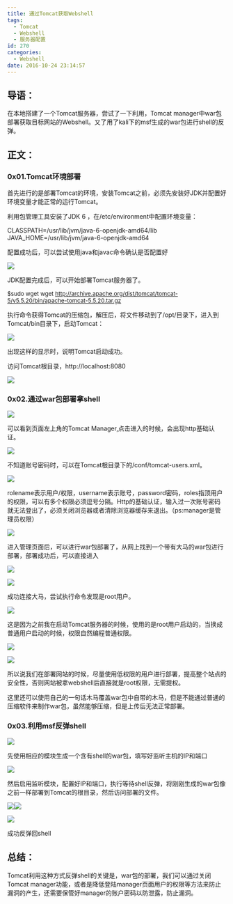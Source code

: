 ```yaml
---
title: 通过Tomcat获取Webshell
tags:
  - Tomcat
  - Webshell
  - 服务器配置
id: 270
categories:
  - Webshell
date: 2016-10-24 23:14:57
---
```


## 导语：

在本地搭建了一个Tomcat服务器，尝试了一下利用，Tomcat manager中war包部署获取目标网站的Webshell。又了用了kali下的msf生成的war包进行shell的反弹。<!--more-->

<!--more-->

## 正文：

### 0x01.Tomcat环境部署

首先进行的是部署Tomcat的环境，安装Tomcat之前，必须先安装好JDK并配置好环境变量才能正常的运行Tomcat。

利用包管理工具安装了JDK 6 ，在/etc/environment中配置环境变量：

CLASSPATH=/usr/lib/jvm/java-6-openjdk-amd64/lib
JAVA_HOME=/usr/lib/jvm/java-6-openjdk-amd64

配置成功后，可以尝试使用java和javac命令确认是否配置好

![](http://www.blbana.cc/wp-content/uploads/2016/10/3e8f2a6f018d1f6e8e0761e7fcb294d5.png)

JDK配置完成后，可以开始部署Tomcat服务器了。

<span style="font-size: small;">$sudo wget wget </span>[<span style="font-size: small;">http://archive.apache.org/dist/tomcat/tomcat-5/v5.5.20/bin/apache-tomcat-5.5.20.tar.gz</span>](http://archive.apache.org/dist/tomcat/tomcat-5/v5.5.20/bin/apache-tomcat-5.5.20.tar.gz)

执行命令获得Tomcat的压缩包，解压后，将文件移动到了/opt/目录下，进入到Tomcat/bin目录下，启动Tomcat：

![](http://www.blbana.cc/wp-content/uploads/2016/10/8410b39b895e1f64f793dab52b3abb18.png)

出现这样的显示时，说明Tomcat启动成功。

访问Tomcat根目录，http://localhost:8080

![](http://www.blbana.cc/wp-content/uploads/2016/10/8cd44b58f6e1459bda2f058eb5fce39a.png)

### 0x02.通过war包部署拿shell

![](http://www.blbana.cc/wp-content/uploads/2016/10/fc6939efdbb54c8329bffa60d8219229.png)

可以看到页面左上角的Tomcat Manager,点击进入的时候，会出现http基础认证。

![](http://www.blbana.cc/wp-content/uploads/2016/10/fc4442058247d84ca6651ec95b7e28b5.png)

不知道账号密码时，可以在Tomcat根目录下的/conf/tomcat-users.xml。

![](http://www.blbana.cc/wp-content/uploads/2016/10/1d4ac68b4dad0fffac493f4d23b4004f.png)

rolename表示用户/权限，username表示账号，password密码，roles指顶用户的权限，可以有多个权限必须逗号分隔。Http的基础认证，输入过一次账号密码就无法登出了，必须关闭浏览器或者清除浏览器缓存来退出。（ps:manager是管理员权限）

![](http://www.blbana.cc/wp-content/uploads/2016/10/44e1aff2b85382914efff0afd01e9da5.png)

进入管理页面后，可以进行war包部署了，从网上找到一个带有大马的war包进行部署，部署成功后，可以直接进入

![](http://www.blbana.cc/wp-content/uploads/2016/10/7ee69c14837f6797d2cd65bd5f21bfde.png)

![](http://www.blbana.cc/wp-content/uploads/2016/10/08d6ceb03bc62dc9cd8ef511fbc5c85c.png)

成功连接大马，尝试执行命令发现是root用户。

![](http://www.blbana.cc/wp-content/uploads/2016/10/fa1388f39e04939588f5e90f2f4a400b.png)

这是因为之前我在启动Tomcat服务器的时候，使用的是root用户启动的，当换成普通用户启动的时候，权限自然编程普通权限。

![](http://www.blbana.cc/wp-content/uploads/2016/10/a2c82a5dbeec74a8d0c7216e27a81f76.png)

![](http://www.blbana.cc/wp-content/uploads/2016/10/1bc3c2d803dae616c3174286c86a1645.png)

所以说我们在部署网站的时候，尽量使用低权限的用户进行部署，提高整个站点的安全性，否则网站被拿webshell后直接就是root权限，无需提权。

这里还可以使用自己的一句话木马覆盖war包中自带的木马，但是不能通过普通的压缩软件来制作war包，虽然能够压缩，但是上传后无法正常部署。

### 0x03.利用msf反弹shell

![](http://www.blbana.cc/wp-content/uploads/2016/10/40efd5c1a0393a47f7d1cafc799b43e1.png)

先使用相应的模块生成一个含有shell的war包，填写好监听主机的IP和端口

![](http://www.blbana.cc/wp-content/uploads/2016/10/b3d174c9f0d859a2ac5dfcbfa8e76f4a.png)

然后启用监听模块，配置好IP和端口，执行等待shell反弹，将刚刚生成的war包像之前一样部署到Tomcat的根目录，然后访问部署的文件。

![](http://www.blbana.cc/wp-content/uploads/2016/10/274f2c3a69bde973f36b07fe2d9c0220.png)![](http://www.blbana.cc/wp-content/uploads/2016/10/aca36875e32416e9cb20a2143fb0d5a0.png)

![](http://www.blbana.cc/wp-content/uploads/2016/10/6a63ae7fd022871fe3f271fdad47497c.png)

成功反弹回shell

## 总结：

Tomcat利用这种方式反弹shell的关键是，war包的部署，我们可以通过关闭Tomcat manager功能，或者是降低登陆manager页面用户的权限等方法来防止漏洞的产生，还需要保管好manager的账户密码以防泄露，防止漏洞。